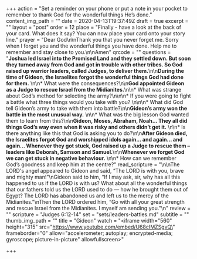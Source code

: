 +++
action = "Set a reminder on your phone or put a note in your pocket to remember to thank God for the wonderful things He’s done."
content_img_path = ""
date = 2020-04-13T19:37:49Z
draft = true
excerpt = ""
layout = "post"
order = 12
place = "Finally - have a look at the back of your card. What does it say? You can now place your card onto your story line."
prayer = "Dear God\n\nThank you that you never forget me. Sorry when I forget you and the wonderful things you have done. Help me to remember and stay close to you.\n\nAmen"
qrcode = ""
questions = "**Joshua led Israel into the Promised Land and they settled down. But soon they turned away from God and got in trouble with other tribes. So God raised up warrior leaders, called Judges, to deliver them.**\n\n**During the time of Gideon, the Israelites forgot the wonderful things God had done for them.** \n\n* What were the consequences?\n\n**God appointed Gideon as a Judge to rescue Israel from the Midianites.**\n\n* What was strange about God’s method for selecting the army?\n\n\n* If you were going to fight a battle what three things would you take with you? \n\n\n* What did God tell Gideon’s army to take with them into battle?\n\n**Gideon’s army won the battle in the most unusual way.** \n\n* What was the big lesson God wanted them to learn from this?\n\n**Gideon, Moses, Abraham, Noah… They all did things God’s way even when it was risky and others didn’t get it.** \n\n* Is there anything like this that God is asking you to do?\n\n**After Gideon died, the Israelites forgot God and worshipped idols again… and again… and again... Whenever they got stuck, God raised up a Judge to rescue them – leaders like Deborah, Samson and Samuel.**\n\n**Whenever we forget God we can get stuck in negative behaviour.** \n\n* How can we remember God’s goodness and keep him at the centre?"
read_scripture = "\n\nThe LORD's angel appeared to Gideon and said, “The LORD is with you, brave and mighty man!”\nGideon said to him, “If I may ask, sir, why has all this happened to us if the LORD is with us? What about all the wonderful things that our fathers told us the LORD used to do — how he brought them out of Egypt? The LORD has abandoned us and left us to the mercy of the Midianites.”\nThen the LORD ordered him, “Go with all your great strength and rescue Israel from the Midianites. I myself am sending you.”\n"
review = ""
scripture = "Judges 6:12-14"
set = "sets/leaders-battles.md"
subtitle = ""
thumb_img_path = ""
title = "Gideon"
watch = "<iframe width=\"560\" height=\"315\" src=\"https://www.youtube.com/embed/U68cIMZSgvQ\" frameborder=\"0\" allow=\"accelerometer; autoplay; encrypted-media; gyroscope; picture-in-picture\" allowfullscreen></iframe>"

+++
